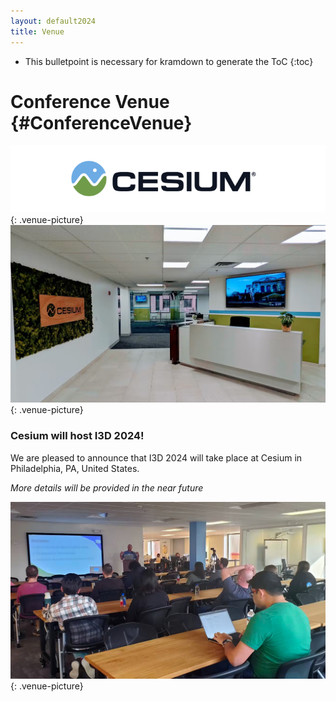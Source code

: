 ```yaml
---
layout: default2024
title: Venue
---
```


* This bulletpoint is necessary for kramdown to generate the ToC
{:toc}

# Conference Venue {#ConferenceVenue}

![Cesium (R)](img/cesium-white-bg.png){: .venue-picture}
![Entrance to Cesium HQ](img/cesium-entrance.jpg){: .venue-picture}

### Cesium  will host I3D 2024!

We are pleased to announce that I3D 2024 will take place at Cesium in Philadelphia, PA, United States.

*More details will be provided in the near future*

![Cesium's Conference Room](img/cesium-conf.jpg){: .venue-picture}





